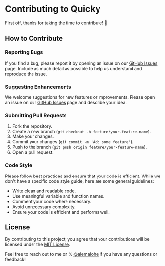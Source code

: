 # Contributing to Quicky

First off, thanks for taking the time to contribute! 🎉

## How to Contribute

### Reporting Bugs

If you find a bug, please report it by opening an issue on our [GitHub Issues](https://github.com/alohe/quicky/issues) page. Include as much detail as possible to help us understand and reproduce the issue.

### Suggesting Enhancements

We welcome suggestions for new features or improvements. Please open an issue on our [GitHub Issues](https://github.com/alohe/quicky/issues) page and describe your idea.

### Submitting Pull Requests

1. Fork the repository.
2. Create a new branch (`git checkout -b feature/your-feature-name`).
3. Make your changes.
4. Commit your changes (`git commit -m 'Add some feature'`).
5. Push to the branch (`git push origin feature/your-feature-name`).
6. Open a pull request.

### Code Style

Please follow best practices and ensure that your code is efficient. While we don't have a specific code style guide, here are some general guidelines:

- Write clean and readable code.
- Use meaningful variable and function names.
- Comment your code where necessary.
- Avoid unnecessary complexity.
- Ensure your code is efficient and performs well.

## License

By contributing to this project, you agree that your contributions will be licensed under the [MIT License](LICENSE).

Feel free to reach out to me on 𝕏 [@alemalohe](https://x.com/alemalohe) if you have any questions or feedback! 